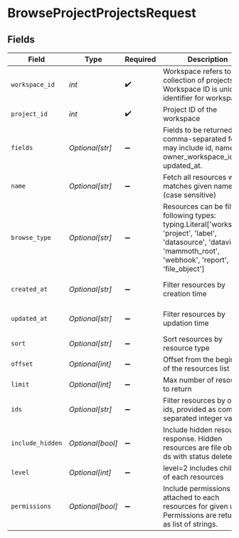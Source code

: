 # BrowseProjectProjectsRequest


## Fields

| Field                                                                                                                                                                     | Type                                                                                                                                                                      | Required                                                                                                                                                                  | Description                                                                                                                                                               | Example                                                                                                                                                                   |
| ------------------------------------------------------------------------------------------------------------------------------------------------------------------------- | ------------------------------------------------------------------------------------------------------------------------------------------------------------------------- | ------------------------------------------------------------------------------------------------------------------------------------------------------------------------- | ------------------------------------------------------------------------------------------------------------------------------------------------------------------------- | ------------------------------------------------------------------------------------------------------------------------------------------------------------------------- |
| `workspace_id`                                                                                                                                                            | *int*                                                                                                                                                                     | :heavy_check_mark:                                                                                                                                                        | Workspace refers to a collection of projects. Workspace ID is unique identifier for workspace.                                                                            | 4                                                                                                                                                                         |
| `project_id`                                                                                                                                                              | *int*                                                                                                                                                                     | :heavy_check_mark:                                                                                                                                                        | Project ID of the workspace                                                                                                                                               | 4                                                                                                                                                                         |
| `fields`                                                                                                                                                                  | *Optional[str]*                                                                                                                                                           | :heavy_minus_sign:                                                                                                                                                        | Fields to be returned in a comma-separated format may include id, name, owner_workspace_id, updated_at.                                                                   | id,name                                                                                                                                                                   |
| `name`                                                                                                                                                                    | *Optional[str]*                                                                                                                                                           | :heavy_minus_sign:                                                                                                                                                        | Fetch all resources which matches given name (case sensitive)                                                                                                             | My Project                                                                                                                                                                |
| `browse_type`                                                                                                                                                             | *Optional[str]*                                                                                                                                                           | :heavy_minus_sign:                                                                                                                                                        | Resources can be filter on following types: typing.Literal['workspace', 'project', 'label', 'datasource', 'dataview', 'mammoth_root', 'webhook', 'report', 'file_object'] | project,workspace                                                                                                                                                         |
| `created_at`                                                                                                                                                              | *Optional[str]*                                                                                                                                                           | :heavy_minus_sign:                                                                                                                                                        | Filter resources by creation time                                                                                                                                         | (from:'2023-12-16T09:39:17.628Z',to:'2023-12-16T09:42:43.152Z')                                                                                                           |
| `updated_at`                                                                                                                                                              | *Optional[str]*                                                                                                                                                           | :heavy_minus_sign:                                                                                                                                                        | Filter resources by updation time                                                                                                                                         | (from:'2023-12-16T09:39:17.628Z',to:'2023-12-16T09:42:43.152Z')                                                                                                           |
| `sort`                                                                                                                                                                    | *Optional[str]*                                                                                                                                                           | :heavy_minus_sign:                                                                                                                                                        | Sort resources by resource type                                                                                                                                           | (workspace:asc),(dataview:desc)                                                                                                                                           |
| `offset`                                                                                                                                                                  | *Optional[int]*                                                                                                                                                           | :heavy_minus_sign:                                                                                                                                                        | Offset from the beginning of the resources list                                                                                                                           | 1                                                                                                                                                                         |
| `limit`                                                                                                                                                                   | *Optional[int]*                                                                                                                                                           | :heavy_minus_sign:                                                                                                                                                        | Max number of resources to return                                                                                                                                         | 10                                                                                                                                                                        |
| `ids`                                                                                                                                                                     | *Optional[str]*                                                                                                                                                           | :heavy_minus_sign:                                                                                                                                                        | Filter resources by object ids, provided as comma separated integer values                                                                                                | 1,2,3                                                                                                                                                                     |
| `include_hidden`                                                                                                                                                          | *Optional[bool]*                                                                                                                                                          | :heavy_minus_sign:                                                                                                                                                        | Include hidden resource in response. Hidden resources are file object, ds with status deleted                                                                             | false                                                                                                                                                                     |
| `level`                                                                                                                                                                   | *Optional[int]*                                                                                                                                                           | :heavy_minus_sign:                                                                                                                                                        | level=2 includes children of each resources                                                                                                                               | 2                                                                                                                                                                         |
| `permissions`                                                                                                                                                             | *Optional[bool]*                                                                                                                                                          | :heavy_minus_sign:                                                                                                                                                        | Include permissions attached to each resources for given user. Permissions are returned as list of strings.                                                               | false                                                                                                                                                                     |